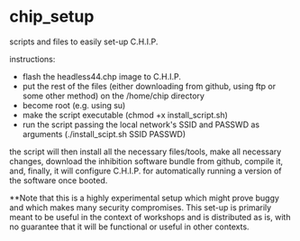 # chip_setup
scripts and files to easily set-up C.H.I.P.

instructions:
- flash the headless44.chp image to C.H.I.P.
- put the rest of the files (either downloading from github, using ftp or some other method) on the /home/chip directory
- become root (e.g. using su)
- make the script executable (chmod +x install_script.sh)
- run the script passing the local network's SSID and PASSWD as arguments (./install_scipt.sh SSID PASSWD)

the script will then install all the necessary files/tools, make all necessary changes, download the inhibition software bundle from github, compile it, and, finally, it will configure C.H.I.P. for automatically running a version of the software once booted. 

**Note that this is a highly experimental setup which might prove buggy and which makes many security compromises. This set-up is primarily meant to be useful in the context of workshops and is distributed as is, with no guarantee that it will be functional or useful in other contexts. 

